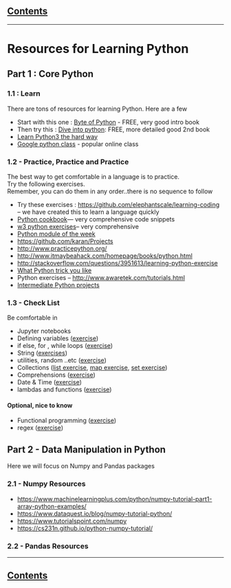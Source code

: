 <link rel='stylesheet' href='../assets/css/main.css'/>


## [Contents](../contents.md)
---
# Resources for Learning Python

## Part 1 : Core Python

### 1.1 : Learn
There are tons of resources for learning Python.  Here are a few
- Start with this one :
[Byte of Python](https://python.swaroopch.com/) - FREE, very good intro book
- Then try this : [Dive into python](https://diveintopython3.problemsolving.io/): FREE, more detailed good 2nd book
- [Learn Python3 the hard way](https://learnpythonthehardway.org/python3/)
- [Google python class](https://developers.google.com/edu/python/?csw=1) - popular online class


### 1.2 - Practice, Practice and Practice
The best way to get comfortable in a language is to practice.  
Try the following exercises.   
Remember,  you can do them in any order..there is no sequence to follow   

- Try these exercises : https://github.com/elephantscale/learning-coding –  we have created this to learn a language quickly
- [Python cookbook](https://github.com/ActiveState/code)— very comprehensive code snippets
- [w3 python exercises](http://www.w3resource.com/python-exercises/)– very comprehensive
- [Python module of the week](https://pymotw.com/3/)
- https://github.com/karan/Projects
- http://www.practicepython.org/
- http://www.itmaybeahack.com/homepage/books/python.html
- http://stackoverflow.com/questions/3951613/learning-python-exercise
- [What Python trick you like](https://www.reddit.com/r/Python/comments/19dir2/whats_the_one_code_snippetpython_tricketc_did_you/?st=jeukm68y&sh=41a7b63b)
- Python exercises – http://www.awaretek.com/tutorials.html
- [Intermediate Python projects](http://wiki.openhatch.org/Intermediate_Python_Workshop/Projects)

### 1.3 - Check List
Be comfortable in
- Jupyter notebooks
- Defining variables ([exercise](https://github.com/elephantscale/learning-coding/blob/master/basics.md))
- if else,   for , while loops ([exercise](https://github.com/elephantscale/learning-coding/blob/master/control.md))
- String ([exercises](https://github.com/elephantscale/learning-coding/blob/master/string.md))
- utilities, random ..etc  ([exercise](https://github.com/elephantscale/learning-coding/blob/master/utilities.md))
- Collections ([list exercise](https://github.com/elephantscale/learning-coding/blob/master/collections-list.md), [map exercise](https://github.com/elephantscale/learning-coding/blob/master/collections-map.md), [set exercise](https://github.com/elephantscale/learning-coding/blob/master/collections-set.md))
- Comprehensions ([exercise](https://github.com/elephantscale/learning-coding/blob/master/comprehensions.md))
- Date & Time ([exercise](https://github.com/elephantscale/learning-coding/blob/master/date-time.md))
- lambdas and functions ([exercise](https://github.com/elephantscale/learning-coding/blob/master/functions.md))

#### Optional, nice to know
- Functional programming ([exercise](https://github.com/elephantscale/learning-coding/blob/master/functional-programming.md))
- regex ([exercise](https://github.com/elephantscale/learning-coding/blob/master/regex.md))


## Part 2 - Data Manipulation in Python
Here we will focus on Numpy and Pandas packages

<a name="numpy"></a>
### 2.1 - Numpy Resources
- https://www.machinelearningplus.com/python/numpy-tutorial-part1-array-python-examples/
- https://www.dataquest.io/blog/numpy-tutorial-python/
- https://www.tutorialspoint.com/numpy
- https://cs231n.github.io/python-numpy-tutorial/

<a name="pandas"></a>
### 2.2 - Pandas Resources

---
## [Contents](../contents.md)
